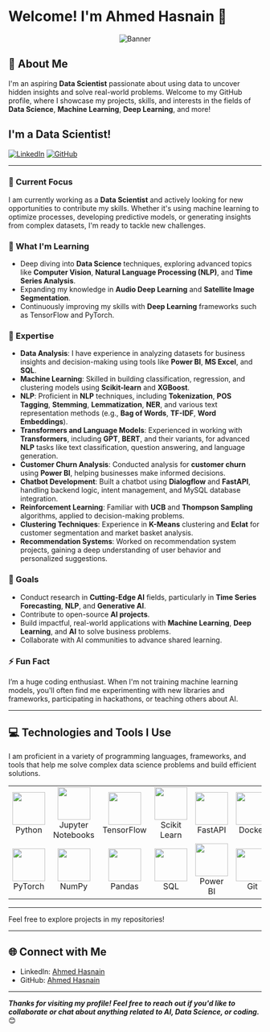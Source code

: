 <!---
Ahmed Hasnain/Ahmed Hasnain is a ✨ special ✨ repository because its `README.md` (this file) appears on your GitHub profile.
You can click the Preview link to take a look at your changes.
--->

# Welcome! I'm Ahmed Hasnain 👋

<p align="center">
  <img src="https://user-images.githubusercontent.com/your_profile_banner.png" alt="Banner" />
</p>

## 🚀 About Me

I'm an aspiring **Data Scientist** passionate about using data to uncover hidden insights and solve real-world problems. Welcome to my GitHub profile, where I showcase my projects, skills, and interests in the fields of **Data Science**, **Machine Learning**, **Deep Learning**, and more!

## I'm a Data Scientist! 
[![LinkedIn](https://img.shields.io/badge/linkedin-%230077B5.svg?style=for-the-badge&logo=linkedin&logoColor=white)](https://www.linkedin.com/in/ahmed-hasnain-moria/)
[![GitHub](https://img.shields.io/badge/github-%2312100E.svg?style=for-the-badge&logo=github&logoColor=white)](https://github.com/AhmedMoria)
<!--- [![Portfolio](https://img.shields.io/badge/Portfolio-000?style=for-the-badge&logo=portfolio&logoColor=white)](https://muhammadmoria.github.io/portfolio-new/) --->

---

### 🔭 Current Focus

I am currently working as a **Data Scientist** and actively looking for new opportunities to contribute my skills. Whether it's using machine learning to optimize processes, developing predictive models, or generating insights from complex datasets, I'm ready to tackle new challenges.

### 🌱 What I'm Learning

- Deep diving into **Data Science** techniques, exploring advanced topics like **Computer Vision**, **Natural Language Processing (NLP)**, and **Time Series Analysis**.
- Expanding my knowledge in **Audio Deep Learning** and **Satellite Image Segmentation**.
- Continuously improving my skills with **Deep Learning** frameworks such as TensorFlow and PyTorch.

### 🧠 Expertise

- **Data Analysis**: I have experience in analyzing datasets for business insights and decision-making using tools like **Power BI**, **MS Excel**, and **SQL**.
- **Machine Learning**: Skilled in building classification, regression, and clustering models using **Scikit-learn** and **XGBoost**.
- **NLP**: Proficient in **NLP** techniques, including **Tokenization**, **POS Tagging**, **Stemming**, **Lemmatization**, **NER**, and various text representation methods (e.g., **Bag of Words**, **TF-IDF**, **Word Embeddings**).
- **Transformers and Language Models**: Experienced in working with **Transformers**, including **GPT**, **BERT**, and their variants, for advanced **NLP** tasks like text classification, question answering, and language generation.
- **Customer Churn Analysis**: Conducted analysis for **customer churn** using **Power BI**, helping businesses make informed decisions.
- **Chatbot Development**: Built a chatbot using **Dialogflow** and **FastAPI**, handling backend logic, intent management, and MySQL database integration.
- **Reinforcement Learning**: Familiar with **UCB** and **Thompson Sampling** algorithms, applied to decision-making problems.
- **Clustering Techniques**: Experience in **K-Means** clustering and **Eclat** for customer segmentation and market basket analysis.
- **Recommendation Systems**: Worked on recommendation system projects, gaining a deep understanding of user behavior and personalized suggestions.

### 🎯 Goals

- Conduct research in **Cutting-Edge AI** fields, particularly in **Time Series Forecasting**, **NLP**, and **Generative AI**.
- Contribute to open-source **AI projects**.
- Build impactful, real-world applications with **Machine Learning**, **Deep Learning**, and **AI** to solve business problems.
- Collaborate with AI communities to advance shared learning.

### ⚡ Fun Fact

I’m a huge coding enthusiast. When I'm not training machine learning models, you'll often find me experimenting with new libraries and frameworks, participating in hackathons, or teaching others about AI.

---

## 💻 Technologies and Tools I Use

I am proficient in a variety of programming languages, frameworks, and tools that help me solve complex data science problems and build efficient solutions.

<div align="center">
    <table>
        <tr>
            <td align="center" width="140" height="112.43">
                <img src="https://user-images.githubusercontent.com/python.png" width="65px"/>
                <br /> Python
            </td>
            <td align="center" width="140" height="112.43">
                <img src="https://user-images.githubusercontent.com/Jupyter.png" width="65px"/>
                <br /> Jupyter Notebooks
            </td>
            <td align="center" width="140" height="112.43">
                <img src="https://user-images.githubusercontent.com/tensorflow.png" width="65px"/>
                <br /> TensorFlow
            </td>
            <td align="center" width="140" height="112.43">
                <img src="https://user-images.githubusercontent.com/scikitlearn.png" width="65px"/>
                <br /> Scikit Learn
            </td>
            <td align="center" width="140" height="112.43">
                <img src="https://user-images.githubusercontent.com/fastapi.png" width="65px"/>
                <br /> FastAPI
            </td>
            <td align="center" width="140" height="112.43">
                <img src="https://user-images.githubusercontent.com/docker.png" width="65px"/>
                <br /> Docker
            </td>
        </tr>
        <tr>
            <td align="center" width="140" height="112.43">
                <img src="https://user-images.githubusercontent.com/pytorch.png" width="65px"/>
                <br /> PyTorch
            </td>
            <td align="center" width="140" height="112.43">
                <img src="https://user-images.githubusercontent.com/numpy.png" width="65px"/>
                <br /> NumPy
            </td>
            <td align="center" width="140" height="112.43">
                <img src="https://user-images.githubusercontent.com/pandas.png" width="65px"/>
                <br /> Pandas
            </td>
            <td align="center" width="140" height="112.43">
                <img src="https://user-images.githubusercontent.com/sql.png" width="65px"/>
                <br /> SQL
            </td>
            <td align="center" width="140" height="112.43">
                <img src="https://user-images.githubusercontent.com/powerbi.png" width="65px"/>
                <br /> Power BI
            </td>
            <td align="center" width="140" height="112.43">
                <img src="https://user-images.githubusercontent.com/git.png" width="65px"/>
                <br /> Git
            </td>
        </tr>
    </table>
</div>

---

Feel free to explore projects in my repositories!

---

## 🌐 Connect with Me

- LinkedIn: [Ahmed Hasnain](https://www.linkedin.com/in/ahmed-hasnain-moria/)
- GitHub: [Ahmed Hasnain](https://github.com/AhmedMoria)
<!--- Portfolio: [My Portfolio](https://muhammadmoria.github.io/portfolio-new/) --->

---

***Thanks for visiting my profile! Feel free to reach out if you'd like to collaborate or chat about anything related to AI, Data Science, or coding.*** 😊
